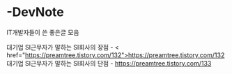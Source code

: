 # -DevNote
IT개발자들이 쓴 좋은글 모음

대기업 SI근무자가 말하는 SI회사의 장점 - < href="https://preamtree.tistory.com/132">https://preamtree.tistory.com/132</a>
대기업 SI근무자가 말하는 SI회사의 단점 - <a href = "https://preamtree.tistory.com/133">https://preamtree.tistory.com/133</a>
